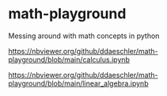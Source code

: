 # math-playground
Messing around with math concepts in python

https://nbviewer.org/github/ddaeschler/math-playground/blob/main/calculus.ipynb

https://nbviewer.org/github/ddaeschler/math-playground/blob/main/linear_algebra.ipynb
